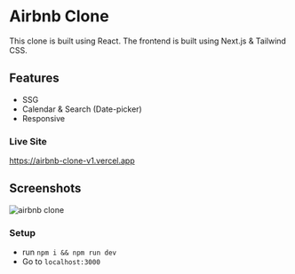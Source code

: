 # Airbnb Clone

This clone is built using React. The frontend is built using Next.js & Tailwind CSS. 


## Features

- SSG
- Calendar & Search (Date-picker)
- Responsive

### Live Site

https://airbnb-clone-v1.vercel.app

## Screenshots

![airbnb clone](https://user-images.githubusercontent.com/71595764/139580607-c83dab6d-0b08-4fe7-b348-3c26a76b2b11.jpg)


### Setup

- run `npm i && npm run dev`
- Go to `localhost:3000`

